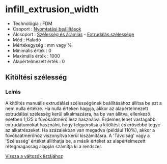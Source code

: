 # infill\_extrusion\_width

* Technológia : FDM
* Csoport : [Nyomtatási beállítások](../../konfig/print_settings.md)
* Alcsoport : [Szélesség és áramlás](../../beallitasok/print_settings.md#largeur-et-débit) - [Extrudálás szélessége](infill_extrusion_width.md)
* Mód : Haladó
* Mértékegység : mm vagy %
* Minimális érték :  0
* Maximális érték :  1000
* Alapértelmezett érték : 0

## Kitöltési szélesség

### Leírás

A kitöltés manuális extrudálási szélességének beállításához állítsa be ezt a nem nulla értékre. Ha nulla értéken hagyja, akkor az alapértelmezett extrudálási szélesség kerül alkalmazásra, ha be van állítva, ellenkező esetben 1,125 x fúvókaátmérő lesz használva. Érdemes lehet vastagabb extrudátumokat használni, hogy felgyorsítsa a kitöltést és erősebbé tegye az alkatrészeket. Ha százalékban van megadva \(például 110%\), akkor a fúvókaátmérőhöz viszonyítva kerül kiszámításra. A 'Távolság' vagy a 'Szélesség' értéket állíthatja be, a másik értéket az alapértelmezett rétegmagasság alapján számítja ki a rendszer.

[Vissza a változók listájához](/)

